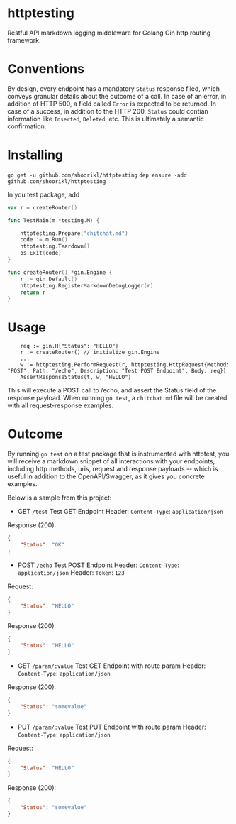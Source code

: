 # httptesting

Restful API markdown logging middleware for Golang Gin http routing framework.

# Conventions

By design, every endpoint has a mandatory `Status` response filed, which conveys granular details about the outcome of a call. In case of an error, in addition of HTTP 500, a field called `Error` is expected to be returned. In case of a success, in addition to the HTTP 200, `Status` could contian information like `Inserted`, `Deleted`, etc. This is ultimately a semantic confirmation.

# Installing
`go get -u github.com/shoorikl/httptesting`
`dep ensure -add github.com/shoorikl/httptesting`

In you test package, add

```go
var r = createRouter()

func TestMain(m *testing.M) {

	httptesting.Prepare("chitchat.md")
	code := m.Run()
	httptesting.Teardown()
	os.Exit(code)
}

func createRouter() *gin.Engine {
	r := gin.Default()
	httptesting.RegisterMarkdownDebugLogger(r)
	return r
}
```

# Usage

```
	req := gin.H{"Status": "HELLO"}
	r := createRouter() // initialize gin.Engine
	...
	w := httptesting.PerformRequest(r, httptesting.HttpRequest{Method: "POST", Path: "/echo", Description: "Test POST Endpoint", Body: req})
	AssertResponseStatus(t, w, "HELLO")
```

This will execute a POST call to /echo, and assert the Status field of the response payload. When running `go test`, a `chitchat.md` file will be created with all request-response examples.

# Outcome

By running `go test` on a test package that is instrumented with httptest, you will receive a markdown snippet of all interactions with your endpoints, including http methods, uris, request and response payloads -- which is useful in addition to the OpenAPI/Swagger, as it gives you concrete examples.

Below is a sample from this project:


* GET `/test` Test GET Endpoint
   Header: `Content-Type`: `application/json`

Response (200):
```json
{
	"Status": "OK"
}
```

* POST `/echo` Test POST Endpoint
   Header: `Content-Type`: `application/json`
   Header: `Token`: `123`

Request:
```json
{
	"Status": "HELLO"
}
```

Response (200):
```json
{
	"Status": "HELLO"
}
```

* GET `/param/:value` Test GET Endpoint with route param
   Header: `Content-Type`: `application/json`

Response (200):
```json
{
	"Status": "somevalue"
}
```

* PUT `/param/:value` Test PUT Endpoint with route param
   Header: `Content-Type`: `application/json`

Request:
```json
{
	"Status": "HELLO"
}
```

Response (200):
```json
{
	"Status": "somevalue"
}
```
